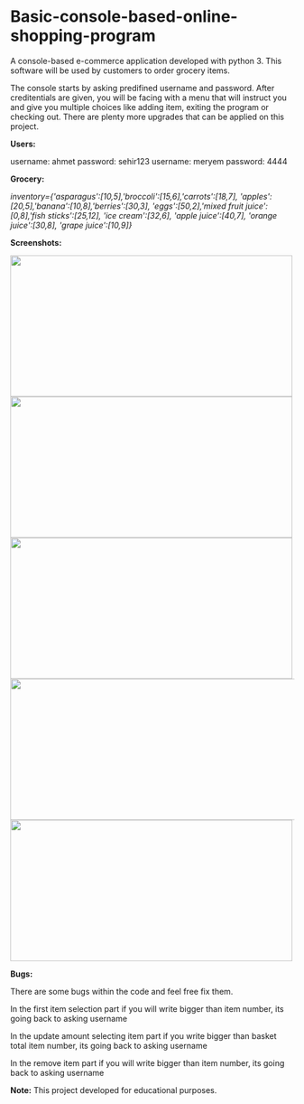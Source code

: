 # Basic-console-based-online-shopping-program
 A console-based e-commerce application developed with python 3. This software will be used by customers to order grocery items.

The console starts by asking predifined username and password. After creditentials are given, you will be facing with a menu that will instruct you and give you multiple choices like adding item, exiting the program or checking out. There are plenty more upgrades that can be applied on this project.

__Users:__

username: ahmet password: sehir123
username: meryem password: 4444

__Grocery:__

*inventory={'asparagus':[10,5],'broccoli':[15,6],'carrots':[18,7],
'apples':[20,5],'banana':[10,8],'berries':[30,3],
'eggs':[50,2],'mixed fruit juice':[0,8],'fish sticks':[25,12],
'ice cream':[32,6], 'apple juice':[40,7], 'orange juice':[30,8],
'grape juice':[10,9]}*

__Screenshots:__

<img src="https://user-images.githubusercontent.com/43733194/76306286-adb48100-62d7-11ea-9b0b-5fad4ae70f63.png" height="250" width="500"><img src="https://user-images.githubusercontent.com/43733194/76306289-aee5ae00-62d7-11ea-9546-82b4027ce7b5.png" height="250" width="500"><img src="https://user-images.githubusercontent.com/43733194/76306292-b016db00-62d7-11ea-861e-0fb6e5ec8743.png" height="250" width="500"><img src="https://user-images.githubusercontent.com/43733194/76306297-b2793500-62d7-11ea-92b5-8c0b02fa6396.png" height="250" width="600"><img src="https://user-images.githubusercontent.com/43733194/76306299-b311cb80-62d7-11ea-8bc1-e2a41e1b4c1e.png" height="250" width="500">

__Bugs:__

There are some bugs within the code and feel free fix them.

In the first item selection part if you will write bigger than item number, its going back to asking username

In the update amount selecting item part if you write bigger than basket total item number, its going back to asking username

In the remove item part if you will write bigger than item number, its going back to asking username

__Note:__
This project developed for educational purposes.
